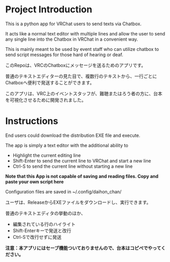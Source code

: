 # Project Introduction

This is a python app for VRChat users to send texts via Chatbox.

It acts like a normal text editor with multiple lines and allow the user to send any single line into the Chatbox in VRChat in a convenient way.

This is mainly meant to be used by event staff who can utilize chatbox to send script messages for those hard of hearing or deaf.

このRepoは、VRCのChatboxにメッセージを送るためのアプリです。

普通のテキストエディターの見た目で、複数行のテキストから、一行ごとにChatboxへ便利で発送することができます。

このアプリは、VRC上のイベントスタッフが、難聴またはろう者の方に、台本を可視化させるために開発されました。

# Instructions

End users could download the distribution EXE file and execute.

The app is simply a text editor with the additional ability to

* Highlight the current editing line
* Shift-Enter to send the current line to VRChat and start a new line
* Ctrl-S to send the current line without starting a new line

**Note that this App is not capable of saving and reading files. Copy and paste your own script here**

Configuration files are saved in ~/.config/daihon_chan/

ユーザは、ReleaseからEXEファイルをダウンロードし、実行できます。

普通のテキストエディタの挙動のほか、

* 編集されている行のハイライト
* Shift-Enterキーで発送と改行
* Ctrl-Sで改行せずに発送

**注意：本アプリにはセーブ機能ついておりませんので、台本はコピペでやってください。**